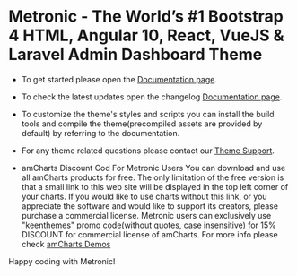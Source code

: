 # Metronic - The World’s #1 Bootstrap 4 HTML, Angular 10, React, VueJS & Laravel Admin Dashboard Theme

- To get started please open the [Documentation page](//keenthemes.com/metronic/?page=docs).

- To check the latest updates open the changelog [Documentation page](//keenthemes.com/metronic/?page=changelog).

- To customize the theme's styles and scripts you can install the build tools
  and compile the theme(precompiled assets are provided by default) by referring to the documentation.

- For any theme related questions please contact our [Theme Support](//keenthemes.com/support/).

- amCharts Discount Cod For Metronic Users
  You can download and use all amCharts products for free. The only limitation of the free version is that a small link to this web site will be displayed in the top left corner of your charts. If you would like to use charts without this link, or you appreciate the software and would like to support its creators, please purchase a commercial license. Metronic users can exclusively use "keenthemes" promo code(without quotes, case insensitive) for 15% DISCOUNT for commercial license of amCharts. For more info please check [amCharts Demos](www.amcharts.com/demos/)

Happy coding with Metronic!
